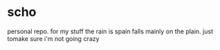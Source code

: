 # scho
personal repo. for my stuff
the rain is spain falls mainly on the plain.
just tomake sure i'm not going crazy
